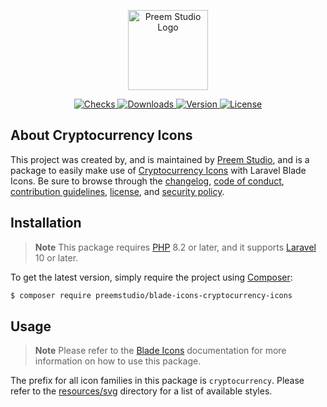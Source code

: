 <p align="center">
    <a href="https://preem.studio" target="_blank">
        <img src="https://raw.githubusercontent.com/PreemStudio/assets/main/logo-text.svg" width="128" alt="Preem Studio Logo" />
    </a>
</p>

<p align="center">
    <a href="https://github.com/PreemStudio/blade-icons-cryptocurrency-icons/actions">
        <img src="https://badge.sh/github/check-runs/PreemStudio/blade-icons-cryptocurrency-icons" alt="Checks" />
    </a>
    <a href="https://packagist.org/packages/preemstudio/blade-icons-cryptocurrency-icons">
        <img src="https://badge.sh/packagist/downloads/PreemStudio/blade-icons-cryptocurrency-icons" alt="Downloads" />
    </a>
    <a href="https://packagist.org/packages/preemstudio/blade-icons-cryptocurrency-icons">
        <img src="https://badge.sh/packagist/version/PreemStudio/blade-icons-cryptocurrency-icons" alt="Version" />
    </a>
    <a href="https://packagist.org/packages/preemstudio/blade-icons-cryptocurrency-icons">
        <img src="https://badge.sh/packagist/license/PreemStudio/blade-icons-cryptocurrency-icons" alt="License" />
    </a>
</p>

## About Cryptocurrency Icons

This project was created by, and is maintained by [Preem Studio](https://github.com/PreemStudio), and is a package to easily make use of [Cryptocurrency Icons](https://github.com/spothq/cryptocurrency-icons) with Laravel Blade Icons. Be sure to browse through the [changelog](CHANGELOG.md), [code of conduct](.github/CODE_OF_CONDUCT.md), [contribution guidelines](.github/CONTRIBUTING.md), [license](LICENSE), and [security policy](.github/SECURITY.md).

## Installation

> **Note**
> This package requires [PHP](https://www.php.net/) 8.2 or later, and it supports [Laravel](https://laravel.com/) 10 or later.

To get the latest version, simply require the project using [Composer](https://getcomposer.org/):

```bash
$ composer require preemstudio/blade-icons-cryptocurrency-icons
```

## Usage

> **Note**
> Please refer to the [Blade Icons](https://github.com/PreemStudio/blade-icons) documentation for more information on how to use this package.

The prefix for all icon families in this package is `cryptocurrency`. Please refer to the [resources/svg](/resources/svg) directory for a list of available styles.
